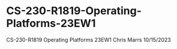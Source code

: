 # CS-230-R1819-Operating-Platforms-23EW1
CS-230-R1819 Operating Platforms 23EW1
Chris Marrs
10/15/2023
